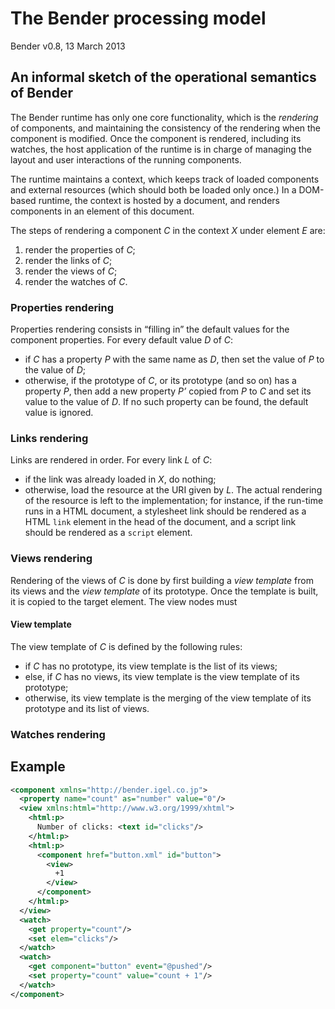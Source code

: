 # The Bender processing model

Bender v0.8, 13 March 2013

## An informal sketch of the operational semantics of Bender

The Bender runtime has only one core functionality, which is the *rendering* of
components, and maintaining the consistency of the rendering when the component
is modified. Once the component is rendered, including its watches, the host
application of the runtime is in charge of managing the layout and user
interactions of the running components.

The runtime maintains a context, which keeps track of loaded components and
external resources (which should both be loaded only once.) In a DOM-based
runtime, the context is hosted by a document, and renders components in an
element of this document.

The steps of rendering a component *C* in the context *X* under element *E* are:

1. render the properties of *C*;
2. render the links of *C*;
3. render the views of *C*;
4. render the watches of *C*.

### Properties rendering

Properties rendering consists in “filling in” the default values for the
component properties. For every default value *D* of *C*:

* if *C* has a property *P* with the same name as *D*, then set the value of *P*
  to the value of *D*;
* otherwise, if the prototype of *C*, or its prototype (and so on) has a
  property *P*, then add a new property *P’* copied from *P* to *C* and set its
  value to the value of *D*. If no such property can be found, the default value
  is ignored.

### Links rendering

Links are rendered in order. For every link *L* of *C*:

* if the link was already loaded in *X*, do nothing;
* otherwise, load the resource at the URI given by *L*. The actual rendering of
  the resource is left to the implementation; for instance, if the run-time runs
  in a HTML document, a stylesheet link should be rendered as a HTML `link`
  element in the head of the document, and a script link should be rendered as a
  `script` element.

### Views rendering

Rendering of the views of *C* is done by first building a *view template* from
its views and the *view template* of its prototype. Once the template is built,
it is copied to the target element. The view nodes must 

#### View template

The view template of *C* is defined by the following rules:

* if *C* has no prototype, its view template is the list of its views;
* else, if *C* has no views, its view template is the view template of its
  prototype;
* otherwise, its view template is the merging of the view template of its
  prototype and its list of views.

#### 

### Watches rendering


## Example

```xml
<component xmlns="http://bender.igel.co.jp">
  <property name="count" as="number" value="0"/>
  <view xmlns:html="http://www.w3.org/1999/xhtml">
    <html:p>
      Number of clicks: <text id="clicks"/>
    </html:p>
    <html:p>
      <component href="button.xml" id="button">
        <view>
          +1
        </view>
      </component>
    </html:p>
  </view>
  <watch>
    <get property="count"/>
    <set elem="clicks"/>
  </watch>
  <watch>
    <get component="button" event="@pushed"/>
    <set property="count" value="count + 1"/>
  </watch>
</component>
```
